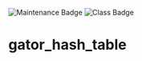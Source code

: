 ![Maintenance Badge](https://img.shields.io/badge/Maintained-no-critical)
![Class Badge](https://img.shields.io/badge/Status-experimental-important)

# gator_hash_table
